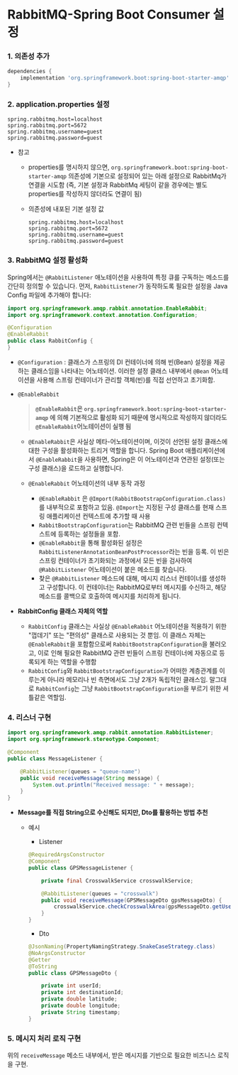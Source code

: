 # RabbitMQ-Spring Boot Consumer 설정

### 1. 의존성 추가
```groovy
dependencies {
    implementation 'org.springframework.boot:spring-boot-starter-amqp'
}
```

### 2. application.properties 설정

```properties
spring.rabbitmq.host=localhost
spring.rabbitmq.port=5672
spring.rabbitmq.username=guest
spring.rabbitmq.password=guest
```

- 참고

  - properties를 명시하지 않으면, `org.springframework.boot:spring-boot-starter-amqp` 의존성에 기본으로 설정되어 있는 아래 설정으로 RabbitMq가 연결을 시도함 (즉, 기본 설정과 RabbitMq 세팅이 같을 경우에는 별도 properties를 작성하지 않더라도 연결이 됨)

  - 의존성에 내포된 기본 설정 값

    ```properties
    spring.rabbitmq.host=localhost
    spring.rabbitmq.port=5672
    spring.rabbitmq.username=guest
    spring.rabbitmq.password=guest
    ```

### 3. RabbitMQ 설정 활성화

Spring에서는 `@RabbitListener` 애노테이션을 사용하여 특정 큐를 구독하는 메소드를 간단히 정의할 수 있습니다. 먼저, `RabbitListener`가 동작하도록 필요한 설정을 Java Config 파일에 추가해야 합니다:

```java
import org.springframework.amqp.rabbit.annotation.EnableRabbit;
import org.springframework.context.annotation.Configuration;

@Configuration
@EnableRabbit
public class RabbitConfig {
}
```

- `@Configuration` :  클래스가 스프링의 DI 컨테이너에 의해 빈(Bean) 설정을 제공하는 클래스임을 나타내는 어노테이션. 이러한 설정 클래스 내부에서 `@Bean` 어노테이션을 사용해 스프링 컨테이너가 관리할 객체(빈)를 직접 선언하고 초기화함.

- `@EnableRabbit`

  > **`@EnableRabbit`은 `org.springframework.boot:spring-boot-starter-amqp` 에 의해 기본적으로 활성화 되기 때문에 명시적으로 작성하지 않더라도 `@EnableRabbit`어노테이션이 실행 됨**

  - `@EnableRabbit`은 사실상 메타-어노테이션이며, 이것이 선언된 설정 클래스에 대한 구성을 활성화하는 트리거 역할을 합니다. Spring Boot 애플리케이션에서 `@EnableRabbit`을 사용하면, Spring은 이 어노테이션과 연관된 설정(또는 구성 클래스)을 로드하고 실행합니다.

  - `@EnableRabbit` 어노테이션의 내부 동작 과정
    - `@EnableRabbit` 은 `@Import(RabbitBootstrapConfiguration.class)`를 내부적으로 포함하고 있음. `@Import`는 지정된 구성 클래스를 현재 스프링 애플리케이션 컨텍스트에 추가할 때 사용
    - `RabbitBootstrapConfiguration`는 RabbitMQ 관련 빈들을 스프링 컨텍스트에 등록하는 설정들을 포함.
    - `@EnableRabbit`을 통해 활성화된 설정은 `RabbitListenerAnnotationBeanPostProcessor`라는 빈을 등록. 이 빈은 스프링 컨테이너가 초기화되는 과정에서 모든 빈을 검사하여 `@RabbitListener` 어노테이션이 붙은 메소드를 찾습니다.
    - 찾은 `@RabbitListener` 메소드에 대해, 메시지 리스너 컨테이너를 생성하고 구성합니다. 이 컨테이너는 RabbitMQ로부터 메시지를 수신하고, 해당 메소드를 콜백으로 호출하여 메시지를 처리하게 됩니다.

- **RabbitConfig 클래스 자체의 역할**

  - `RabbitConfig` 클래스는 사실상 `@EnableRabbit` 어노테이션을 적용하기 위한 "껍데기" 또는 "편의성" 클래스로 사용되는 것 뿐임. 이 클래스 자체는 `@EnableRabbit`을 포함함으로써 `RabbitBootstrapConfiguration`을 불러오고, 이로 인해 필요한 RabbitMQ 관련 빈들이 스프링 컨테이너에 자동으로 등록되게 하는 역할을 수행함
  - `RabbitConfig`와 `RabbitBootstrapConfiguration`가 어떠한 계층관계를 이루는게 아니라 메모리나 빈 측면에서도 그냥 2개가 독립적인 클래스임. 말그대로 `RabbitConfig`는 그냥 `RabbitBootstrapConfiguration`을 부르기 위한 셔틀같은 역할임.

### 4. 리스너 구현

```java
import org.springframework.amqp.rabbit.annotation.RabbitListener;
import org.springframework.stereotype.Component;

@Component
public class MessageListener {

    @RabbitListener(queues = "queue-name")
    public void receiveMessage(String message) {
        System.out.println("Received message: " + message);
    }
}
```
- **Message를 직접 String으로 수신해도 되지만, Dto를 활용하는 방법 추천**

  - 예시

    - Listener

    ```java
    @RequiredArgsConstructor
    @Component
    public class GPSMessageListener {
    
        private final CrosswalkService crosswalkService;
    
        @RabbitListener(queues = "crosswalk")
        public void receiveMessage(GPSMessageDto gpsMessageDto) {
            crosswalkService.checkCrosswalkArea(gpsMessageDto.getUserId(), gpsMessageDto.getLatitude(), gpsMessageDto.getLongitude());
        }
    }
    ```

    - Dto

    ```java
    @JsonNaming(PropertyNamingStrategy.SnakeCaseStrategy.class)
    @NoArgsConstructor
    @Getter
    @ToString
    public class GPSMessageDto {
    
        private int userId;
        private int destinationId;
        private double latitude;
        private double longitude;
        private String timestamp;
    }
    ```

### 5. 메시지 처리 로직 구현

위의 `receiveMessage` 메소드 내부에서, 받은 메시지를 기반으로 필요한 비즈니스 로직을 구현.
